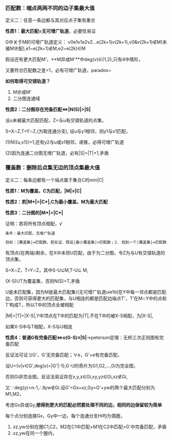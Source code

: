 ### 匹配数：端点两两不同的边子集最大值

定义二：任意一条边都与其对应点子集有重合

**性质1：最大匹配=无可增广轨道**，必要性易证

G中关于M的可增广轨道定义：
v0e1v1e2v2...e(2k+1)v(2k+1),v0&v(2k+1)$\notin$M(未被M许配),e1~e(2k+1)$\notin$M,e2~e(2k)$\in$M

假设还有更大匹配M‘，**M异或M'**中deg(v)$\in${1,2},只有4中情形，

又要符合匹配数之差=1，必有可增广轨道，paradox~

**如何取得可交错轨道？**

1. M亦或M'
2. 二分图连通域

**性质2：二分图存在完备匹配$\iff$|N(S)|>|S|**

设u未被最大匹配匹配，Z=与u有交错轨道的点集，

S=X∩Z,T=Y∩Z,(为取连通分支),	设u与y1相邻，则y1与x1匹配，

(1)N({u,x1})>1,还有y2与u或x1相邻，递推，必得可增广轨道

(2)因为连通二分图无增广轨道，必有|S|=|T|+1,矛盾

### 覆盖数：删除后点集无边的顶点集最大值

定义二：每条边都有一个端点属于集合C的$min|C|$

**性质1：M为覆盖，C为匹配，|M|$\leq$|C|**

**性质2：若|M\*|=|C\*|,C为最小覆盖，M为最大匹配**

**性质3：二分图的|M\*|=|C\*|**

证明：若将所有顶点相配，√

```markdown
条件：最大匹配，无增广轨道

目标：|覆盖集|=匹配数，若反证，假设|最小覆盖集|>匹配数；2. 找到一个|覆盖集|=匹配数
```

有顶点(在两端)剩余，在X中未将U匹配，由于为二分图，令Z为与U有交错轨道的顶点集，

S=X∩Z，T=Y∩Z，其中S-U$\subseteq$M,T-U$\subseteq$ M,

(X-S)UT为覆盖集，否则N(S)>T,矛盾

U是未匹配集，因为M是最大匹配集/(无可增广轨道uie1ti)在Y中每一邻点都是匹配边，否则可获得更大的匹配集，与U相连的都是匹配边端点T'，T‘在M∩Y中的点和T’构成T，所以T中的顶点全被相配

|M|=|T|+|X-S|,Y中顶点在T中的匹配为|T|,不在T中的被X-S相配，为|X-S|,

如果X-S中与T相配，X-S与U相连

**性质4：普通G有完备匹配$\iff$o(G-S)$\leq$|S|**$\rightarrow$peterson定理：无桥三次正则图有完备匹配

反证法可证$\exists$G'，G'无完备匹配；$\forall$e，G'+e有完备匹配，

设U={v|v$\in$G',deg(v)=|G'|-1},G-U的奇片为G1,G2,...,Gi为完全图，

否则Gi非完全图，反证法易证存在x,y,z$\in$Gi,xy,yz$\in$Gi,xz$\notin$Gi,

又$\because$deg(y)<n-1,$\therefore$$\exists$yw$\notin$Gi.设G'=Gx+xz,Gy=G'+yw的两个最大匹配分别为M1,M2，

考虑Gx异或Gy,**想得到更大的匹配必然要处理不同的边，相同的边保留较为简单**

每个点分别连接Gx，Gy中一边，每个连通分支Hi均为偶圈，

1. xz,yw分别在圈C1,C2，M2在C1中匹配+M1在C2中匹配=G'中完备匹配，矛盾
2. xz,yw在同一个圈内，